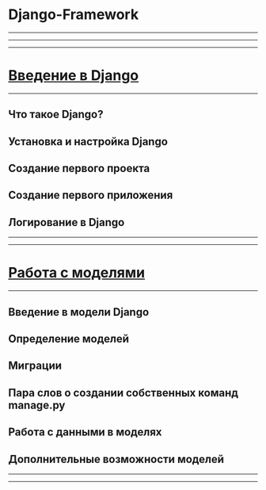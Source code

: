 # Django-Framework
***
***
***
# [Введение в Django](1_Introduction_to_Django.md)
***
## Что такое Django?
## Установка и настройка Django
## Создание первого проекта
## Создание первого приложения
## Логирование в Django
***
***
# [Работа с моделями](2_Working_with_models.md)
***
## Введение в модели Django
## Определение моделей
## Миграции
## Пара слов о создании собственных команд manage.py
## Работа с данными в моделях
## Дополнительные возможности моделей
***
***